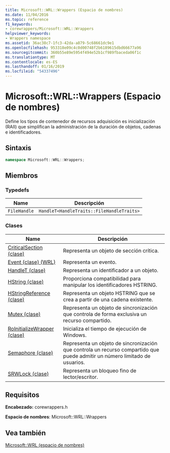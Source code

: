 ```yaml
---
title: Microsoft::WRL::Wrappers (Espacio de nombres)
ms.date: 11/04/2016
ms.topic: reference
f1_keywords:
- corewrappers/Microsoft::WRL::Wrappers
helpviewer_keywords:
- Wrappers namespace
ms.assetid: 36ac38c7-1fc3-42da-a879-5c68661dc9e1
ms.openlocfilehash: 953318e09c4c0d00748f2b6189615dbd66677a96
ms.sourcegitcommit: 360b55e89e5954f494e52b1cf989fbaceda06f1c
ms.translationtype: MT
ms.contentlocale: es-ES
ms.lasthandoff: 01/16/2019
ms.locfileid: "54337496"
---
```

# <a name="microsoftwrlwrappers-namespace"></a>Microsoft::WRL::Wrappers (Espacio de nombres)

Define los tipos de contenedor de recursos adquisición es inicialización (RAII) que simplifican la administración de la duración de objetos, cadenas e identificadores.

## <a name="syntax"></a>Sintaxis

```cpp
namespace Microsoft::WRL::Wrappers;
```

## <a name="members"></a>Miembros

### <a name="typedefs"></a>Typedefs

|Name|Descripción|
|----------|-----------------|
|`FileHandle`|`HandleT<HandleTraits::FileHandleTraits>`|

### <a name="classes"></a>Clases

|Name|Descripción|
|----------|-----------------|
|[CriticalSection (clase)](criticalsection-class.md)|Representa un objeto de sección crítica.|
|[Event (clase) (WRL)](event-class-wrl.md)|Representa un evento.|
|[HandleT (clase)](handlet-class.md)|Representa un identificador a un objeto.|
|[HString (clase)](hstring-class.md)|Proporciona compatibilidad para manipular los identificadores HSTRING.|
|[HStringReference (clase)](hstringreference-class.md)|Representa un objeto HSTRING que se crea a partir de una cadena existente.|
|[Mutex (clase)](mutex-class.md)|Representa un objeto de sincronización que controla de forma exclusiva un recurso compartido.|
|[RoInitializeWrapper (clase)](roinitializewrapper-class.md)|Inicializa el tiempo de ejecución de Windows.|
|[Semaphore (clase)](semaphore-class.md)|Representa un objeto de sincronización que controla un recurso compartido que puede admitir un número limitado de usuarios.|
|[SRWLock (clase)](srwlock-class.md)|Representa un bloqueo fino de lector/escritor.|

## <a name="requirements"></a>Requisitos

**Encabezado:** corewrappers.h

**Espacio de nombres**: Microsoft::WRL::Wrappers

## <a name="see-also"></a>Vea también

[Microsoft::WRL (espacio de nombres)](microsoft-wrl-namespace.md)